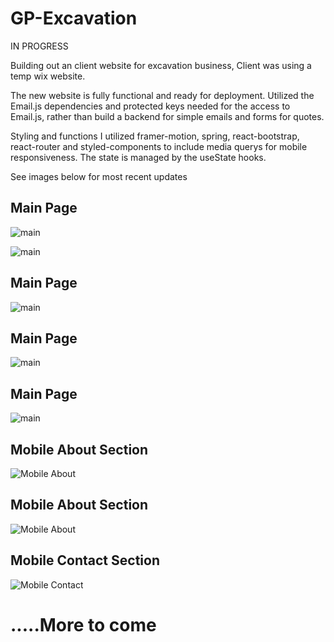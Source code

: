 # GP-Excavation
IN PROGRESS

Building out an client website for excavation business, Client was using a temp wix website.

The new website is fully functional and ready for deployment. Utilized the Email.js dependencies and protected keys needed for the access to Email.js, rather than build a backend for simple emails and forms for quotes.

 Styling and functions I utilized framer-motion, spring, react-bootstrap, react-router and styled-components to include media querys for mobile responsiveness. The state is managed by the useState hooks. 

See images below for most recent updates
## Main Page
![main](https://raw.githubusercontent.com/GregPetropoulos/GP-Excavation/main/src/images/rm1.png)


![main](./client/src/images/rm1.png)


## Main Page
![main](https://raw.githubusercontent.com/GregPetropoulos/GP-Excavation/main/src/images/rm2.png)


## Main Page
![main](https://raw.githubusercontent.com/GregPetropoulos/GP-Excavation/main/src/images/rm3.png)

## Main Page
![main](https://raw.githubusercontent.com/GregPetropoulos/GP-Excavation/main/src/images/rm4.png)


## Mobile About Section
![Mobile About](https://raw.githubusercontent.com/GregPetropoulos/GP-Excavation/main/src/images/rm5.png)

## Mobile About Section
![Mobile About](https://raw.githubusercontent.com/GregPetropoulos/GP-Excavation/main/src/images/rm6.png)

## Mobile Contact Section
![Mobile Contact](https://raw.githubusercontent.com/GregPetropoulos/GP-Excavation/main/src/images/rm7.png)


# .....More to come


